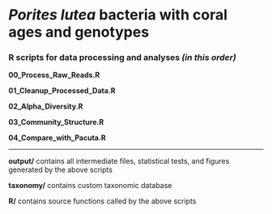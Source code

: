 # _Porites lutea_ bacteria with coral ages and genotypes

### R scripts for data processing and analyses _(in this order)_

**00_Process_Raw_Reads.R**

**01_Cleanup_Processed_Data.R**

**02_Alpha_Diversity.R**

**03_Community_Structure.R**

**04_Compare_with_Pacuta.R**

__________

**output/** contains all intermediate files, statistical tests, and figures generated by the above scripts

**taxonomy/** contains custom taxonomic database

**R/** contains source functions called by the above scripts
